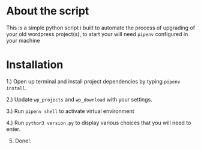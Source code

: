 # About the script

This is a simple python script i built to automate the process of upgrading of your old wordpress project(s), to start your will need `pipenv` configured in your machine

# Installation

1.) Open up terminal and install project dependencies by typing `pipenv install`.

2.) Update `wp_projects` and `wp_download` with your settings.

3.) Run `pipenv shell` to activate virtual environment

4.) Run `python3 version.py` to display various choices that you will need to enter.

5. Done!.
